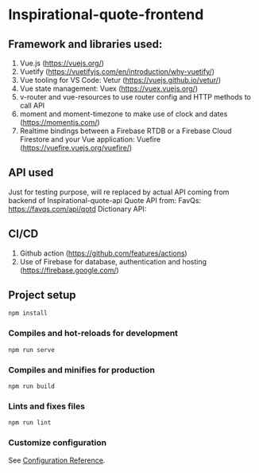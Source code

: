 # Inspirational-quote-frontend

## Framework and libraries used:

1. Vue.js (https://vuejs.org/)
2. Vuetify (https://vuetifyjs.com/en/introduction/why-vuetify/)
3. Vue tooling for VS Code: Vetur (https://vuejs.github.io/vetur/)
4. Vue state management: Vuex (https://vuex.vuejs.org/)
5. v-router and vue-resources to use router config and HTTP methods to call API
6. moment and moment-timezone to make use of clock and dates (https://momentjs.com/)
7. Realtime bindings between a Firebase RTDB or a Firebase Cloud Firestore and your Vue application: Vuefire (https://vuefire.vuejs.org/vuefire/)

## API used

Just for testing purpose, will re replaced by actual API coming from backend of Inspirational-quote-api
Quote API from: FavQs: https://favqs.com/api/qotd
Dictionary API:

## CI/CD

1. Github action (https://github.com/features/actions)
2. Use of Firebase for database, authentication and hosting (https://firebase.google.com/)

## Project setup

```
npm install
```

### Compiles and hot-reloads for development

```
npm run serve
```

### Compiles and minifies for production

```
npm run build
```

### Lints and fixes files

```
npm run lint
```

### Customize configuration

See [Configuration Reference](https://cli.vuejs.org/config/).
